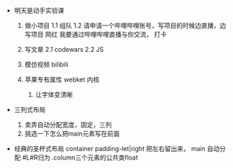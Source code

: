 - 明天是动手实验课
    1. 做小项目
        1.1 组队
        1.2 请申请一个哔哩哔哩账号，写项目的时候边直播，边写项目
            网红 我要通过哔哩哔哩直播与你交流，
            打卡
    2. 写文章
        2.1 codewars
        2.2 JS
    3. 模仿视频
    bilibili



    1. 苹果专有属性 webket 内核
        1. 让字体变清晰


- 三列式布局
    1. 卖弄自动分配宽度，固定，三列
    2. 挑选一下怎么把main元素写在前面

- 经典的圣杯式布局
    container padding-let|right 把左右留出来， main 自动分配
    #L#R归为
    .column三个元素的公共类float


